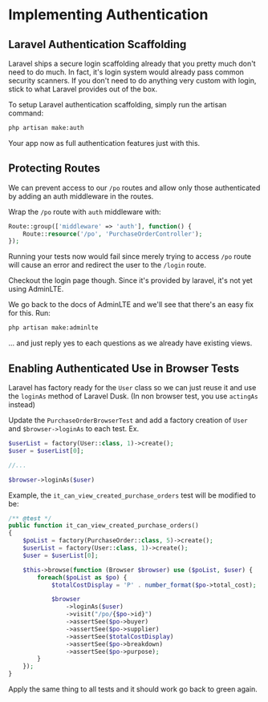 # Implementing Authentication

## Laravel Authentication Scaffolding

Laravel ships a secure login scaffolding already that you pretty much don't need to do much. In fact, it's login system would already pass common security scanners. If you don't need to do anything very custom with login, stick to what Laravel provides out of the box.

To setup Laravel authentication scaffolding, simply run the artisan command:

```bash
php artisan make:auth
```

Your app now as full authentication features just with this. 

## Protecting Routes

We can prevent access to our `/po` routes and allow only those authenticated by adding an auth middleware in the routes.

Wrap the `/po` route with `auth` middleware with:

```php
Route::group(['middleware' => 'auth'], function() {
    Route::resource('/po', 'PurchaseOrderController');
});
```

Running your tests now would fail since merely trying to access `/po` route will cause an error and redirect the user to the `/login` route.

Checkout the login page though. Since it's provided by laravel, it's not yet using AdminLTE.

We go back to the docs of AdminLTE and we'll see that there's an easy fix for this. Run:

```bash
php artisan make:adminlte
```

... and just reply yes to each questions as we already have existing views.

## Enabling Authenticated Use in Browser Tests

Laravel has factory ready for the `User` class so we can just reuse it and use the `loginAs` method of Laravel Dusk. (In non browser test, you use `actingAs` instead)

Update the `PurchaseOrderBrowserTest` and add a factory creation of `User` and `$browser->loginAs` to each test. Ex.

```php
$userList = factory(User::class, 1)->create();
$user = $userList[0];

//...

$browser->loginAs($user)

```

Example, the `it_can_view_created_purchase_orders` test will be modified to be:

```php
/** @test */
public function it_can_view_created_purchase_orders()
{
    $poList = factory(PurchaseOrder::class, 5)->create();
    $userList = factory(User::class, 1)->create();
    $user = $userList[0];

    $this->browse(function (Browser $browser) use ($poList, $user) {
        foreach($poList as $po) {
            $totalCostDisplay = 'P' . number_format($po->total_cost);

            $browser
                ->loginAs($user)
                ->visit("/po/{$po->id}")
                ->assertSee($po->buyer)
                ->assertSee($po->supplier)
                ->assertSee($totalCostDisplay)
                ->assertSee($po->breakdown)
                ->assertSee($po->purpose);
        }
    });
}
```

Apply the same thing to all tests and it should work go back to green again.